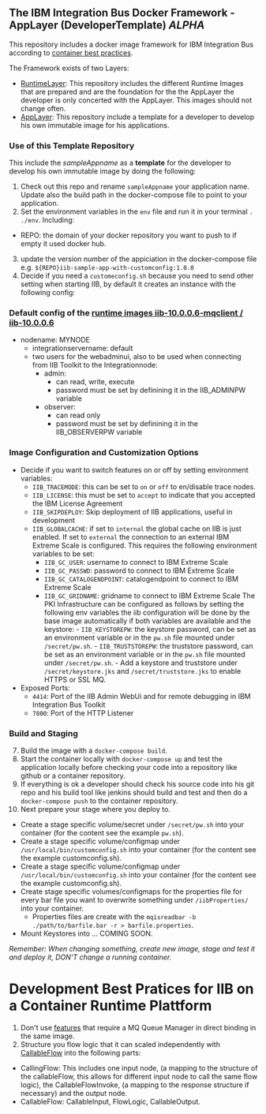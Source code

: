 ## The IBM Integration Bus Docker Framework - AppLayer (DeveloperTemplate) *ALPHA*
This repository includes a docker image framework for IBM Integration Bus according to [container best practices](http://developers.redhat.com/blog/2016/02/24/10-things-to-avoid-in-docker-containers/).

The Framework exists of two Layers:
  - [RuntimeLayer](https://github.com/dennisseidel/iib-bestpractice-runtimes): This repository includes the different Runtime Images that are prepared and are the foundation for the the AppLayer the developer is only concerted with the AppLayer. This images should not change often.
  - [AppLayer](https://github.com/dennisseidel/iib-bestpractice-applications-template): This repository include a template for a developer to develop his own immutable image for his applications.



### Use of this Template Repository

This include the *sampleAppname* as a **template** for the developer to develop his own immutable image by doing the following:

1. Check out this repo and rename `sampleAppname` your application name. Update also the build path in the docker-compose file to point to your application.
2. Set the environment variables in the `env` file and run it in your terminal `. ./env`. Including:
  - REPO: the domain of your docker repository you want to push to if empty it used docker hub.
3. update the version number of the appiciation in the docker-compose file e.g. `${REPO}iib-sample-app-with-customconfig:1.0.0`
4. Decide if you need a `customeconfig.sh` because you need to send other setting when starting IIB, by default it creates an instance with the following config:

### Default config of the [runtime images iib-10.0.0.6-mqclient / iib-10.0.0.6](https://github.com/dennisseidel/iib-bestpractice-runtimes)
  - nodename: MYNODE
	- integrationservername: default
	- two users for the webadminui, also to be used when connecting from IIB Toolkit to the Integrationnode:
		- admin:
			- can read, write, execute
			- password must be set by definining it in the IIB_ADMINPW variable
		- observer:
			- can read only
			- password must be set by definining it in the IIB_OBSERVERPW variable

### Image Configuration and Customization Options

- Decide if you want to switch features on or off by setting environment variables:
    - `IIB_TRACEMODE`: this can be set to `on` or `off` to en/disable trace nodes.
    - `IIB_LICENSE`: this must be set to `accept` to indicate that you accepted the IBM License Agreement
    - `IIB_SKIPDEPLOY`: Skip deployment of IIB applications, useful in development
    - `IIB_GLOBALCACHE`: if set to `internal` the global cache on IIB is just enabled. If set to `external` the connection to an external IBM Extreme Scale is configured. This requires the following environment variables to be set:
      - `IIB_GC_USER`: username to connect to IBM Extreme Scale
      - `IIB_GC_PASSWD`: password to connect to IBM Extreme Scale
      - `IIB_GC_CATALOGENDPOINT`: catalogendpoint to connect to IBM Extreme Scale
      - `IIB_GC_GRIDNAME`: gridname to connect to IBM Extreme Scale
		The PKI Infrastructure can be configured as follows by setting the following env variables the iib configuration will be done by the base image automatically if both variables are available and the keystore:
			- `IIB_KEYSTOREPW`: the keystore password, can be set as an environment variable or in the `pw.sh` file mounted under `/secret/pw.sh`.
			- `IIB_TRUSTSTOREPW`: the truststore password, can be set as an environment variable or in the `pw.sh` file mounted under `/secret/pw.sh`.
			- Add a keystore and truststore under `/secret/keystore.jks` and `/secret/truststore.jks` to enable HTTPS or SSL MQ.
- Exposed Ports:
    - `4414`: Port of the IIB Admin WebUi and for remote debugging in IBM Integration Bus Toolkit
    - `7800`: Port of the HTTP Listener


### Build and Staging
7. Build the image with a `docker-compose build`.
8. Start the container locally with `docker-compose up` and test the application locally before checking your code into a
repository like github or a container repository.
9. If everything is ok a developer should check his source code into his git repo and his build tool like jenkins should build
and test and then do a `docker-compose push` to the container repository.
10. Next prepare your stage where you deploy to.
  - Create a stage specific volume/secret under `/secret/pw.sh` into your container (for the content see the example `pw.sh`).
  - Create a stage specific volume/configmap under `/usr/local/bin/customconfig.sh` into your container (for the content see the example customconfig.sh).
  - Create a stage specific volume/configmap under `/usr/local/bin/customconfig.sh` into your container (for the content see the example customconfig.sh).
  - Create stage specific volumes/configmaps for the properties file for every bar file you want to overwrite something under `/iibProperties/` into your container.
    - Properties files are create with the `mqisreadbar -b ./path/to/barfile.bar -r > barfile.properties`.
  - Mount Keystores into ... COMING SOON.

*Remember: When changing something, create new image, stage and test it and deploy it, DON'T change a running container.*

# Development Best Pratices for IIB on a Container Runtime Plattform
1. Don't use [features](http://www.ibm.com/support/knowledgecenter/en/SSMKHH_10.0.0/com.ibm.etools.mft.doc/ah09088_.htm) that require a MQ Queue Manager in direct binding in the same image.
2. Structure you flow logic that it can scaled independently with [CallableFlow](http://www.ibm.com/support/knowledgecenter/SSMKHH_10.0.0/com.ibm.iib.cloud.doc/cl00029_.htm) into the following parts:
  - CallingFlow: This includes one input node, (a mapping to the structure of the callableFlow, this allows for different input node to call the same flow logic), the CallableFlowInvoke, (a mapping to the response structure if necessary) and the output node.
  - CallableFlow: CallableInput, FlowLogic, CallableOutput.  
